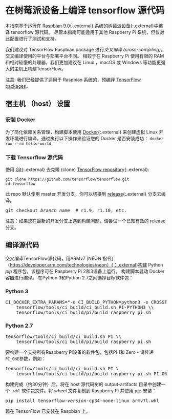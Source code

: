 # 在树莓派设备上编译 tensorflow 源代码

本指南基于运行在 [Raspbian 9.0](https://www.raspberrypi.org/downloads/raspbian/){:.external} 系统的[树莓派设备](https://www.raspberrypi.org/){:.external}中编译 tensorflow 源代码。
尽管本指南可能适用于其他 Raspberry Pi 系统，但仅对此配置进行了测试和支持。

我们建议对 TensorFlow Raspbian package 进行*交叉编译 (cross-compiling)*。
交叉编译使用的平台与部署平台不同。 相较于在 Raspberry Pi 使用有限的 RAM 和相对较慢的处理器，我们更加建议在 Linux ，macOS 或 Windows 等功能更强大的主机上构建TensorFlow。

注意: 我们已经提供了适用于 Raspbian 系统的，预编译 [TensorFlow packages](./pip.md)。

## 宿主机 （host） 设置

### 安装 Docker
为了简化依赖关系管理，构建脚本使用 [Docker](https://docs.docker.com/install/){:.external} 来创建虚拟 Linux 开发环境进行编译。通过执行以下操作来验证您的 Docker 是否安装成功：
`docker run --rm hello-world`

### 下载 Tensorflow 源代码

使用 [Git](https://git-scm.com/){:.external} 去克隆 (clone)
[TensorFlow repository](https://github.com/tensorflow/tensorflow){:.external}:

<pre class="devsite-click-to-copy">
<code class="devsite-terminal">git clone https://github.com/tensorflow/tensorflow.git</code>
<code class="devsite-terminal">cd tensorflow</code>
</pre>

此 repo 默认使用 master 开发分支，你可以切换到 [release](https://github.com/tensorflow/tensorflow/releases){:.external} 分支去编译。

<pre class="devsite-terminal prettyprint lang-bsh">
git checkout <em>branch_name</em>  # r1.9, r1.10, etc.
</pre>

注意：如果您在最新的开发分支上遇到构建问题，请尝试一个已知有效的 release 分支。

## 编译源代码

交叉编译TensorFlow源代码，用ARMv7 [NEON 指令]（https://developer.arm.com/technologies/neon）{：.external}构建 Python *pip* 程序包，该程序可在 Raspberry Pi 2和3设备上运行。 构建脚本启动 Docker 容器进行编译。 在Python 3和Python 2.7之间选择目标软件包：

<div class="ds-selector-tabs">
  <section>
    <h3>Python 3</h3>
<pre class="devsite-terminal prettyprint lang-bsh">
CI_DOCKER_EXTRA_PARAMS="-e CI_BUILD_PYTHON=python3 -e CROSSTOOL_PYTHON_INCLUDE_PATH=/usr/include/python3.4" \\
    tensorflow/tools/ci_build/ci_build.sh PI-PYTHON3 \\
    tensorflow/tools/ci_build/pi/build_raspberry_pi.sh
</pre>
  </section>
  <section>
    <h3>Python 2.7</h3>
<pre class="devsite-terminal prettyprint lang-bsh">
tensorflow/tools/ci_build/ci_build.sh PI \\
    tensorflow/tools/ci_build/pi/build_raspberry_pi.sh
</pre>
  </section>
</div><!--/ds-selector-tabs-->

要构建一个支持所有Raspberry Pi设备的软件包，包括Pi 1和 Zero - 请传递`PI_ONE`参数，例如：

<pre class="devsite-terminal prettyprint lang-bsh">
tensorflow/tools/ci_build/ci_build.sh PI \
    tensorflow/tools/ci_build/pi/build_raspberry_pi.sh PI_ONE
</pre>

构建完成（约30分钟）后，将在 host 源代码树的 output-artifacts 目录中创建一个 `.whl` 软件包文件。将 wheel 文件复制到 Raspberry Pi 并使用 `pip` 安装：

<pre class="devsite-terminal devsite-click-to-copy">
pip install tensorflow-<var>version</var>-cp34-none-linux_armv7l.whl
</pre>

现在 TensorFlow 已安装在 Raspbian 上。
